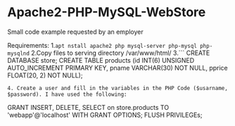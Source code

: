 # Apache2-PHP-MySQL-WebStore
Small code example requested by an employer

Requirements:
1.```apt nstall apache2 php mysql-server php-mysql php-mysqlnd```
2.Copy files to serving directory /var/www/html/
3.```
CREATE DATABASE store;
CREATE TABLE products (id INT(6) UNSIGNED AUTO_INCREMENT PRIMARY KEY, pname VARCHAR(30) NOT NULL, pprice FLOAT(20, 2) NOT NULL);
```
4. Create a user and fill in the variables in the PHP Code ($usarname, $password). I have used the following:
```
GRANT INSERT, DELETE, SELECT on store.products TO 'webapp'@'localhost' WITH GRANT OPTIONS;
FLUSH PRIVILEGEs;
```

